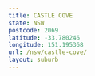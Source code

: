 ```yaml
---
title: CASTLE COVE
state: NSW
postcode: 2069
latitude: -33.780246
longitude: 151.195368
url: /nsw/castle-cove/
layout: suburb
---
```


